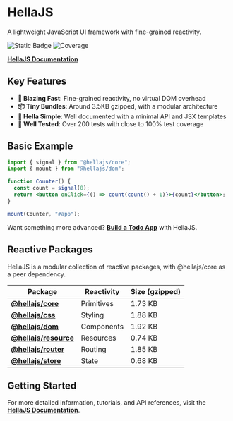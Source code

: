# HellaJS

A lightweight JavaScript UI framework with fine-grained reactivity.

![Static Badge](https://img.shields.io/badge/status-experimental-orange.svg)
![Coverage](https://img.shields.io/endpoint?url=https://gist.githubusercontent.com/omilli/6df7884e21572b4910c2f21edb658e56/raw/hellajs-coverage.json)

**[HellaJS Documentation](https://hellajs.com)**

## Key Features

- **🚀 Blazing Fast**: Fine-grained reactivity, no virtual DOM overhead
- **📦 Tiny Bundles**: Around 3.5KB gzipped, with a modular architecture
- **📖 Hella Simple**: Well documented with a minimal API and JSX templates
- **🧪 Well Tested**: Over 200 tests with close to 100% test coverage

## Basic Example

```jsx
import { signal } from "@hellajs/core";
import { mount } from "@hellajs/dom";

function Counter() {
  const count = signal(0);
  return <button onClick={() => count(count() + 1)}>{count}</button>;
}

mount(Counter, "#app");
```

Want something more advanced? **[Build a Todo App](https://hellajs.com/learn/tutorials/todo-app)** with HellaJS.

## Reactive Packages

HellaJS is a modular collection of reactive packages, with @hellajs/core as a peer dependency.

| Package | Reactivity | Size (gzipped) |
| --- | --- | --- |
| **[@hellajs/core](packages/core/README.md)** | Primitives | 1.73 KB |
| **[@hellajs/css](packages/css/README.md)** | Styling | 1.88 KB |
| **[@hellajs/dom](packages/dom/README.md)** | Components | 1.92 KB |
| **[@hellajs/resource](packages/resource/README.md)** | Resources | 0.74 KB |
| **[@hellajs/router](packages/router/README.md)** | Routing | 1.85 KB |
| **[@hellajs/store](packages/store/README.md)** | State | 0.68 KB |















## Getting Started

For more detailed information, tutorials, and API references, visit the **[HellaJS Documentation](https://hellajs.com)**.

